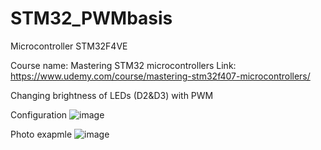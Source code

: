 # STM32_PWMbasis
Microcontroller STM32F4VE

Course name: Mastering STM32 microcontrollers
Link: https://www.udemy.com/course/mastering-stm32f407-microcontrollers/

Changing brightness of LEDs (D2&D3) with PWM

Configuration
![image](https://github.com/user-attachments/assets/0298bf6b-1150-4f7b-a9e6-f0b9ced7e09d)

Photo exapmle
![image](https://github.com/user-attachments/assets/18afc698-25ed-495d-840d-c6ffb6c4389b)
